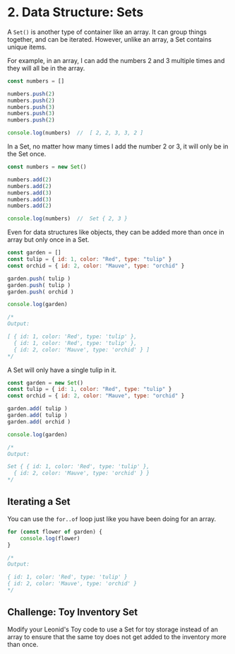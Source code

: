 # 2. Data Structure: Sets

A `Set()` is another type of container like an array. It can group things together, and can be iterated. However, unlike an array, a Set contains unique items.

For example, in an array, I can add the numbers 2 and 3 multiple times and they will all be in the array.

```js
const numbers = []

numbers.push(2)
numbers.push(2)
numbers.push(3)
numbers.push(3)
numbers.push(2)

console.log(numbers)  //  [ 2, 2, 3, 3, 2 ]
```

In a Set, no matter how many times I add the number 2 or 3, it will only be in the Set once.

```js
const numbers = new Set()

numbers.add(2)
numbers.add(2)
numbers.add(3)
numbers.add(3)
numbers.add(2)

console.log(numbers)  //  Set { 2, 3 }
```

Even for data structures like objects, they can be added more than once in array but only once in a Set.

```js
const garden = []
const tulip = { id: 1, color: "Red", type: "tulip" }
const orchid = { id: 2, color: "Mauve", type: "orchid" }

garden.push( tulip )
garden.push( tulip )
garden.push( orchid )

console.log(garden)

/*
Output:

[ { id: 1, color: 'Red', type: 'tulip' }, 
  { id: 1, color: 'Red', type: 'tulip' }, 
  { id: 2, color: 'Mauve', type: 'orchid' } ] 
*/
```

A Set will only have a single tulip in it.

```js
const garden = new Set()
const tulip = { id: 1, color: "Red", type: "tulip" }
const orchid = { id: 2, color: "Mauve", type: "orchid" }

garden.add( tulip )
garden.add( tulip )
garden.add( orchid )

console.log(garden)

/*
Output:

Set { { id: 1, color: 'Red', type: 'tulip' }, 
  { id: 2, color: 'Mauve', type: 'orchid' } } 
*/
```

## Iterating a Set

You can use the `for..of` loop just like you have been doing for an array.

```js
for (const flower of garden) {
    console.log(flower)
}

/*
Output:

{ id: 1, color: 'Red', type: 'tulip' } 
{ id: 2, color: 'Mauve', type: 'orchid' } 
*/
```

## Challenge: Toy Inventory Set

Modify your Leonid's Toy code to use a Set for toy storage instead of an array to ensure that the same toy does not get added to the inventory more than once.

